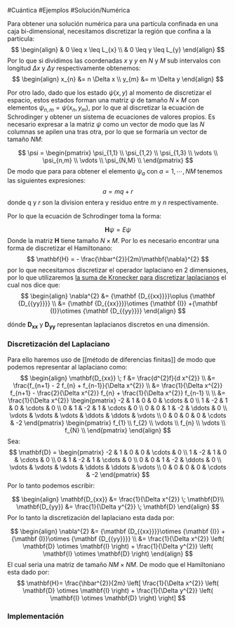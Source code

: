 #Cuántica 
#Ejemplos
#Solución/Numérica 

Para obtener una solución numérica para una partícula confinada en una caja bi-dimensional, necesitamos discretizar la región que confina a la partícula:
$$
\begin{align}
& 0 \leq x \leq L_{x} \\
& 0 \leq y \leq L_{y}
\end{align}
$$
Por lo que si dividimos las coordenadas $x$ y $y$ en $N$ y $M$ sub intervalos con longitud $\Delta x$ y $\Delta y$ respectivamente obtenemos:
$$
\begin{align}
x_{n} &= n \Delta x \\
y_{m} &= m \Delta y
\end{align}  
$$ 

Por otro lado, dado que los estado $\psi(x, y)$ al momento de discretizar el espacio, estos estados forman una matriz $\psi$ de tamaño $N \times M$ con elementos $\psi_{n,m} = \psi(x_{n}, y_{m})$, por lo que al discretizar la ecuación de Schrodinger y obtener un sistema de ecuaciones de valores propios. Es necesario expresar a la matriz $\psi$ como un vector de modo que las $N$ columnas  se apilen una tras otra, por lo que se formaría un vector de tamaño $NM$:

$$
\psi =
\begin{pmatrix}
\psi_{1,1} \\
\psi_{1,2} \\
\psi_{1,3} \\
\vdots \\
\psi_{n,m} \\
\vdots \\
\psi_{N,M} \\
\end{pmatrix}
$$
De modo que para para obtener el elemento $\psi_{a}$ con $a = 1, \cdots,NM$ tenemos las siguientes expresiones:
$$
a = m q + r
$$
donde q y $r$ son la division entera y residuo entre $m$ y $n$ respectivamente.

Por lo que la ecuación de Schrodinger toma la forma:

$$
\mathbf{H} \psi = E \psi
$$
Donde la matriz $\mathbf{H}$ tiene tamaño $N \times M$. Por lo es necesario encontrar una forma de discretizar el Hamiltonano:
$$
\mathbf{H} = - \frac{\hbar^{2}}{2m}\mathbf{\nabla}^{2}  
$$
por lo que necesitamos discretizar el operador laplaciano en 2 dimensiones, por lo que utilizaremos [la suma de Kronecker para discretizar laplacianos](https://en.wikipedia.org/wiki/Kronecker_sum_of_discrete_Laplacians) el cual nos dice que:
$$
\begin{align}
\nabla^{2} &= {\mathbf {D_{{xx}}}}\oplus {\mathbf {D_{{yy}}}} \\
&= {\mathbf {D_{{xx}}}}\otimes {\mathbf {I}} +{\mathbf {I}}\otimes {\mathbf {D_{{yy}}}}
\end{align}
$$

dónde $\mathbf{D_{xx}}$ y $\mathbf{D_{yy}}$ representan laplacianos discretos en una dimensión.

### Discretización del Laplaciano

Para ello haremos uso de [[método de diferencias finitas]] de modo que podemos representar al laplaciano como:
$$
\begin{align}
\mathbf{D_{xx}} \; f &= \frac{d^{2}f}{d x^{2}} \\
&= \frac{f_{n+1} - 2 f_{n} + f_{n-1}}{\Delta x^{2}} \\
&= \frac{1}{\Delta x^{2}} f_{n+1} - \frac{2}{\Delta x^{2}} f_{n} + \frac{1}{\Delta x^{2}} f_{n-1} \\ \\
&= \frac{1}{\Delta x^{2}} \begin{pmatrix}
-2 & 1 & 0 & 0 & \cdots & 0 \\
1 & -2 & 1 & 0 & \cdots & 0 \\
0 & 1 & -2 & 1 & \cdots & 0 \\
0 & 0 & 1 & -2 &  \ddots & 0 \\
\vdots & \vdots & \vdots & \ddots & \ddots  & \vdots \\
0 & 0 & 0 & 0 & \cdots  & -2
\end{pmatrix}
\begin{pmatrix}
f_{1} \\
f_{2} \\
\vdots \\
f_{n} \\
\vdots \\
f_{N} \\
\end{pmatrix}
\end{align}
$$
Sea:
$$
\mathbf{D} = \begin{pmatrix}
-2 & 1 & 0 & 0 & \cdots & 0 \\
1 & -2 & 1 & 0 & \cdots & 0 \\
0 & 1 & -2 & 1 & \cdots & 0 \\
0 & 0 & 1 & -2 &  \ddots & 0 \\
\vdots & \vdots & \vdots & \ddots & \ddots  & \vdots \\
0 & 0 & 0 & 0 & \cdots  & -2
\end{pmatrix}
$$
Por lo tanto podemos escribir:

$$
\begin{align}
\mathbf{D_{xx}} &= \frac{1}{\Delta x^{2}} \; \mathbf{D}\\
\mathbf{D_{yy}} &= \frac{1}{\Delta y^{2}} \; \mathbf{D}
\end{align}
$$
Por lo tanto la discretización del laplaciano esta dada por:

$$
\begin{align}
\nabla^{2} &= {\mathbf {D_{{xx}}}}\otimes {\mathbf {I}} +{\mathbf {I}}\otimes {\mathbf {D_{{yy}}}} \\
&= \frac{1}{\Delta x^{2}} \left( \mathbf{D} \otimes \mathbf{I} \right) + \frac{1}{\Delta y^{2}} \left( \mathbf{I} \otimes \mathbf{D} \right)
\end{align}
$$
El cual seria una matriz de tamaño $NM \times NM$. De modo que el Hamiltoniano esta dado por:
$$
\mathbf{H}=  \frac{\hbar^{2}}{2m} \left[ \frac{1}{\Delta x^{2}} \left( \mathbf{D} \otimes \mathbf{I} \right) + \frac{1}{\Delta y^{2}} \left( \mathbf{I} \otimes \mathbf{D} \right) \right]
$$

### Implementación
